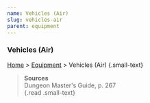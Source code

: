 ```yaml
---
name: Vehicles (Air)
slug: vehicles-air
parent: equipment
---
```

### Vehicles (Air)
[Home](dm-operations-center) > [Equipment](equipment) > Vehicles (Air) {.small-text}


> **Sources** <br/>
> Dungeon Master's Guide, p. 267<br/>
{.read .small-text}